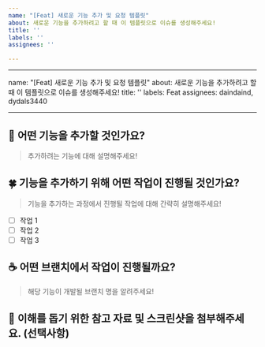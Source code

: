 ```yaml
---
name: "[Feat] 새로운 기능 추가 및 요청 템플릿"
about: 새로운 기능을 추가하려고 할 때 이 템플릿으로 이슈를 생성해주세요!
title: ''
labels: ''
assignees: ''

---
```


---
name: "[Feat] 새로운 기능 추가 및 요청 템플릿"
about: 새로운 기능을 추가하려고 할 때 이 템플릿으로 이슈를 생성해주세요!
title: ''
labels: Feat
assignees: daindaind, dydals3440

---

## 👀 어떤 기능을 추가할 것인가요?
> 추가하려는 기능에 대해 설명해주세요!

## 🍀 기능을 추가하기 위해 어떤 작업이 진행될 것인가요?
> 기능을 추가하는 과정에서 진행될 작업에 대해 간략히 설명해주세요!
- [ ] 작업 1
- [ ] 작업 2
- [ ] 작업 3

## ☕️ 어떤 브랜치에서 작업이 진행될까요?
> 해당 기능이 개발될 브랜치 명을 알려주세요!

## 📒 이해를 돕기 위한 참고 자료 및 스크린샷을 첨부해주세요. (선택사항)
